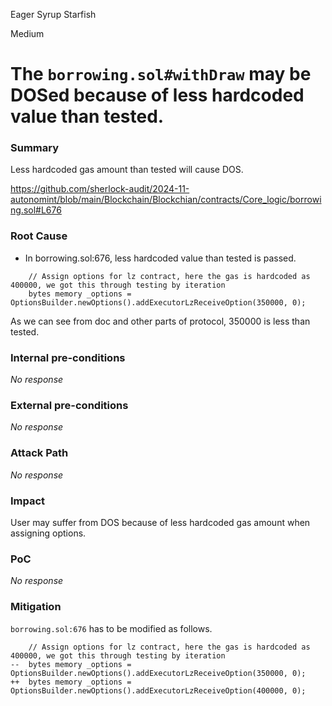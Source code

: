 Eager Syrup Starfish

Medium

# The `borrowing.sol#withDraw` may be DOSed because of less hardcoded value than tested.

### Summary

Less hardcoded gas amount than tested will cause DOS.

https://github.com/sherlock-audit/2024-11-autonomint/blob/main/Blockchain/Blockchian/contracts/Core_logic/borrowing.sol#L676

### Root Cause

- In borrowing.sol:676, less hardcoded value than tested is passed.
```solidity
    // Assign options for lz contract, here the gas is hardcoded as 400000, we got this through testing by iteration
    bytes memory _options = OptionsBuilder.newOptions().addExecutorLzReceiveOption(350000, 0);
```
As we can see from doc and other parts of protocol, 350000 is less than tested.


### Internal pre-conditions

_No response_

### External pre-conditions

_No response_

### Attack Path

_No response_

### Impact

User may suffer from DOS because of less hardcoded gas amount when assigning options.


### PoC

_No response_

### Mitigation

`borrowing.sol:676` has to be modified as follows.
```solidity
    // Assign options for lz contract, here the gas is hardcoded as 400000, we got this through testing by iteration
--  bytes memory _options = OptionsBuilder.newOptions().addExecutorLzReceiveOption(350000, 0);
++  bytes memory _options = OptionsBuilder.newOptions().addExecutorLzReceiveOption(400000, 0);
```